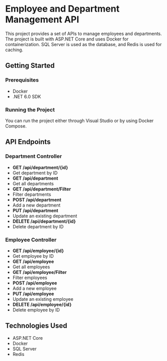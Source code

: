 # Employee and Department Management API

This project provides a set of APIs to manage employees and departments. The project is built with ASP.NET Core and uses Docker for containerization. SQL Server is used as the database, and Redis is used for caching.

## Getting Started

### Prerequisites

- Docker
- .NET 6.0 SDK

### Running the Project

You can run the project either through Visual Studio or by using Docker Compose.

## API Endpoints

### Department Controller

- **GET /api/department/{id}**
- Get department by ID
- **GET /api/department**
- Get all departments
- **GET /api/department/Filter**
- Filter departments
- **POST /api/department**
- Add a new department
- **PUT /api/department**
- Update an existing department
- **DELETE /api/department/{id}**
- Delete department by ID

### Employee Controller

- **GET /api/employee/{id}**
- Get employee by ID
- **GET /api/employee**
- Get all employees
- **GET /api/employee/Filter**
- Filter employees
- **POST /api/employee**
- Add a new employee
- **PUT /api/employee**
- Update an existing employee
- **DELETE /api/employee/{id}**
- Delete employee by ID

## Technologies Used

- ASP.NET Core
- Docker
- SQL Server
- Redis
